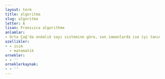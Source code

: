 ```yaml
---
layout: term
title: algoritma
slug: algoritma
letter: A
lisan: Fransızca algorithme
anlamlar:
- Orta Çağ'da ondalık sayı sistemine göre, son zamanlarda ise iyi tanımlanmış kuralların ve işlemlerin adım adım uygulanmasıyla bir sorunun giderilmesi veya sonuca en hızlı biçimde ulaşılması işlemi; Harezmi yolu
ozellikler:
- - isim
  - matematik
ornekler:
- - ''
orneklerkaynak:
- - ''
---
```

